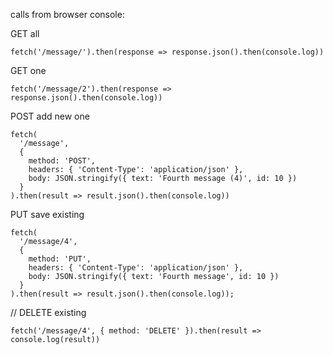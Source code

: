 calls from browser console:

GET all

    fetch('/message/').then(response => response.json().then(console.log))

GET one

    fetch('/message/2').then(response => response.json().then(console.log))

POST add new one

    fetch(
      '/message', 
      { 
        method: 'POST', 
        headers: { 'Content-Type': 'application/json' },
        body: JSON.stringify({ text: 'Fourth message (4)', id: 10 })
      }
    ).then(result => result.json().then(console.log))

PUT save existing

    fetch(
      '/message/4', 
      { 
        method: 'PUT', 
        headers: { 'Content-Type': 'application/json' }, 
        body: JSON.stringify({ text: 'Fourth message', id: 10 })
      }
    ).then(result => result.json().then(console.log));

// DELETE existing

    fetch('/message/4', { method: 'DELETE' }).then(result => console.log(result))